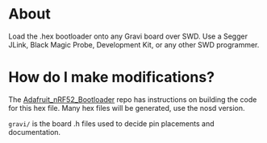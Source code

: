 # About
Load the .hex bootloader onto any Gravi board over SWD. Use a Segger JLink, Black Magic Probe, Development Kit, or any other SWD programmer.

# How do I make modifications?
The [Adafruit_nRF52_Bootloader](https://github.com/adafruit/Adafruit_nRF52_Bootloader) repo has instructions on building the code for this hex file. Many hex files will be generated, use the nosd version.

`gravi/` is the board .h files used to decide pin placements and documentation. 
